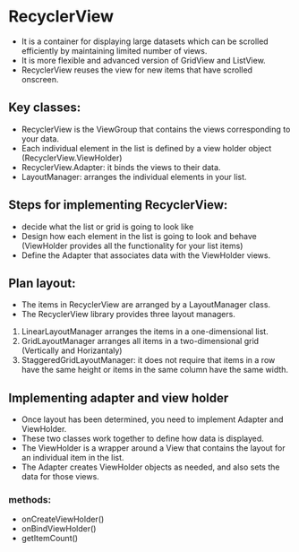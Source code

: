 # RecyclerView

- It is a container for displaying large datasets which can be scrolled efficiently by maintaining limited number of views.
- It is more flexible and advanced version of GridView and ListView.
- RecyclerView reuses the view for new items that have scrolled onscreen.

## Key classes:
- RecyclerView is the ViewGroup that contains the views corresponding to your data. 
- Each individual element in the list is defined by a view holder object (RecyclerView.ViewHolder)
- RecyclerView.Adapter: it binds the views to their data.
- LayoutManager: arranges the individual elements in your list.

## Steps for implementing  RecyclerView:
- decide what the list or grid is going to look like
- Design how each element in the list is going to look and behave (ViewHolder provides all the functionality for your list items)
- Define the Adapter that associates  data with the ViewHolder views.

## Plan layout:
- The items in RecyclerView are arranged by a LayoutManager class.
- The RecyclerView library provides three layout managers.
1. LinearLayoutManager arranges the items in a one-dimensional list.
2. GridLayoutManager arranges all items in a two-dimensional grid (Vertically and Horizantaly)
3. StaggeredGridLayoutManager: it does not require that items in a row have the same height  or items in the same column have the same width.

## Implementing  adapter and view holder
- Once layout has been determined, you need to implement  Adapter and ViewHolder. 
- These two classes work together to define how  data is displayed. 
- The ViewHolder is a wrapper around a View that contains the layout for an individual item in the list.
- The Adapter creates ViewHolder objects as needed, and also sets the data for those views. 

### methods:
- onCreateViewHolder()
- onBindViewHolder()
- getItemCount()





